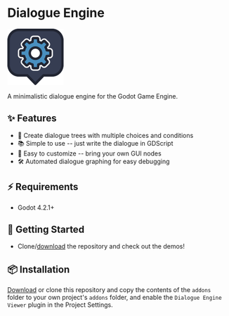 # Dialogue Engine

<img src="icon.svg" width="128" height="128">

A minimalistic dialogue engine for the Godot Game Engine.

## ✨ Features

- 🌲 Create dialogue trees with multiple choices and conditions
- 📚 Simple to use -- just write the dialogue in GDScript
- 🎨 Easy to customize -- bring your own GUI nodes
- 🛠️ Automated dialogue graphing for easy debugging

## ⚡️ Requirements

- Godot 4.2.1+

## 🚀 Getting Started

- Clone/[download](https://github.com/Rubonnek/godot-dialogue-engine/archive/refs/heads/master.zip) the repository and check out the demos!

## 📦 Installation

[Download](https://github.com/Rubonnek/godot-dialogue-engine/archive/refs/heads/master.zip) or clone this repository and copy the contents of the
`addons` folder to your own project's `addons` folder, and enable the `Dialogue Engine Viewer` plugin in the Project Settings.
